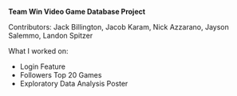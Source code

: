 **Team Win Video Game Database Project**

Contributors: Jack Billington, Jacob Karam, Nick Azzarano, Jayson Salemmo, Landon Spitzer

What I worked on:
  - Login Feature
  - Followers Top 20 Games
  - Exploratory Data Analysis Poster
